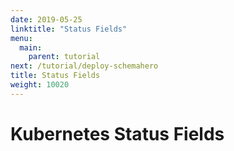 ```yaml
---
date: 2019-05-25
linktitle: "Status Fields"
menu:
  main:
    parent: tutorial
next: /tutorial/deploy-schemahero
title: Status Fields
weight: 10020
---
```


# Kubernetes Status Fields
